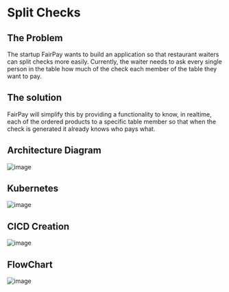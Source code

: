 # Split Checks
## The Problem
The startup FairPay wants to build an application so that restaurant waiters can split checks
more easily. Currently, the waiter needs to ask every single person in the table how much of the
check each member of the table they want to pay.
## The solution
FairPay will simplify this by providing a functionality to know, in realtime, each of the ordered
products to a specific table member so that when the check is generated it already knows who
pays what.
## Architecture Diagram 
![image](https://user-images.githubusercontent.com/17441125/205711454-804f82da-9be0-41e0-8d8e-acc3778ddbbf.png)

## Kubernetes
![image](https://user-images.githubusercontent.com/17441125/205711495-24ff5eec-684c-43f1-b9d4-3207af24ae74.png)

## CICD Creation
![image](https://user-images.githubusercontent.com/17441125/205711561-7bb323d7-80ad-4d28-a11f-5be88cab9c23.png)

## FlowChart
![image](https://user-images.githubusercontent.com/17441125/205711601-3dd46035-78ef-4382-a12e-67eed6ea4309.png)
